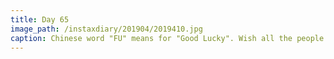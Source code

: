 ```yaml
---
title: Day 65
image_path: /instaxdiary/201904/2019410.jpg
caption: Chinese word "FU" means for "Good Lucky". Wish all the people that suffered #coronavirus  will healthy and safe.
---
```


